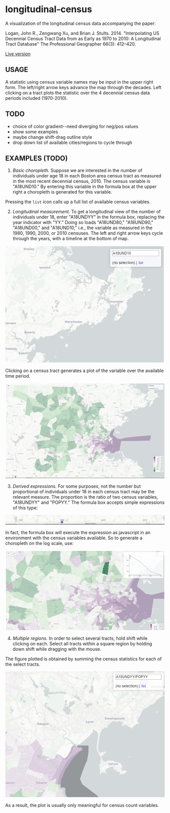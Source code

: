 # longitudinal-census

A visualization of the longitudinal census data accompanying the paper:

Logan, John R., Zengwang Xu, and Brian J. Stults. 2014. "Interpolating US Decennial Census Tract Data from as Early as 1970 to 2010: A Longitudinal Tract Database" The Professional Geographer 66(3): 412–420.

[Live version](https://htmlpreview.github.io/?https://github.com/haben-michael/longitudinal-census/blob/master/census.html)

## USAGE
A statistic using census variable names may be input in the upper right form. The left/right arrow keys advance the map through the decades. Left clicking on a tract plots the statistic over the 4 decennial census data periods included (1970-2010).

## TODO
  * choice of color gradient--need diverging for neg/pos values
  * show some examples
  * maybe change shift-drag outline style
  * drop down list of available cities/regions to cycle through

## EXAMPLES (TODO)
1. *Basic choropleth.* Suppose we are interested in the number of individuals under age 18 in each Boston area census tract as measured in the most recent decennial census, 2010. The census variable is "A18UND10." By entering this variable in the formula box at the upper right a choropleth is generated for this variable.

Pressing the `list` icon calls up a full list of available census variables.

2. *Longitudinal measurement.* To get a longitudinal view of the number of individuals under 18, enter "A18UNDYY" in the formula box, replacing the year indicator with "YY." Doing so loads  "A18UND80," "A18UND90," "A18UND00," and "A18UND10," i.e., the variable as measured in the 1980, 1990, 2000, or 2010 censuses. The left and right arrow keys cycle through the years, with a timeline at the bottom of map.

![](./img/ex1.png)

Clicking on a census tract generates a plot of the variable over the available time period.

![](./img/ex2.png)

3. *Derived expressions.* For some purposes, not the number but proportional of individuals under 18 in each census tract may be the relevant measure. The proportion is the ratio of two census variables, "A18UNDYY" and "POPYY." The formula box accepts simple expressions of this type:

![](./img/ex3.png)

In fact, the formula box will execute the expression as javascript in an environment with the census variables available. So to generate a choropleth on the log scale, use:

![](./img/ex4.png)

4. *Multiple regions.* In order to select several tracts, hold shift while clicking on each. Select all tracts within a square region by holding down shift while dragging with the mouse.

The figure plotted is obtained by summing the census statistics for each of the select tracts.

![](./img/ex5.png)

As a result, the plot is usually only meaningful for census count variables.
